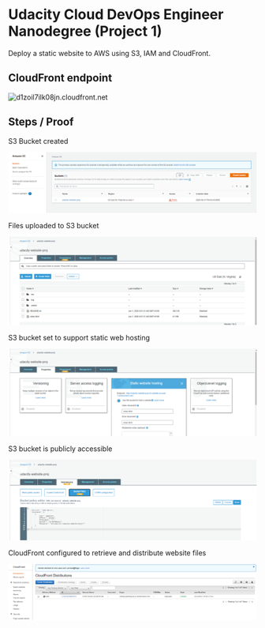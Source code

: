 # Udacity Cloud DevOps Engineer Nanodegree (Project 1)

Deploy a static website to AWS using S3, IAM and CloudFront.

## CloudFront endpoint

![d1zoil7ilk08jn.cloudfront.net](d1zoil7ilk08jn.cloudfront.net)

## Steps / Proof

S3 Bucket created

![S3 Bucket created screen shot](img/01-create-bucket.png "S3 Bucket created screen shot")

Files uploaded to S3 bucket

![Files uploaded to S3 bucket screen shot](img/02-upload-files.png "Files uploaded to S3 bucket screen shot")

S3 bucket set to support static web hosting

![S3 bucket set to support static web hosting screen shot](img/03-static-web-hosting.png "S3 bucket set to support static web hosting screen shot")

S3 bucket is publicly accessible

![S3 bucket is publicly accessible screen shot](img/04-bucket-public.png "S3 bucket is publicly accessible screen shot")

CloudFront configured to retrieve and distribute website files

![CloudFront configured to retrieve and distribute website files screen shot](img/05-cloudfront-distri.png "CloudFront configured to retrieve and distribute website files screen shot")

